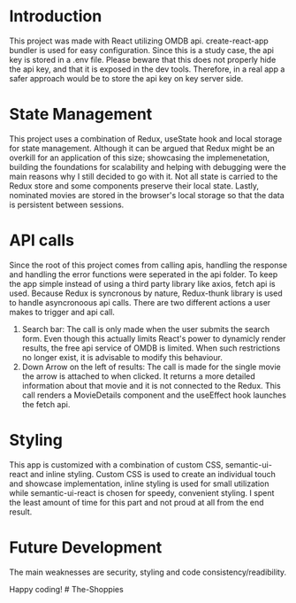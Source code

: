 # Introduction

This project was made with React utilizing OMDB api. create-react-app bundler is used for easy configuration. Since this is a study case, the api key is stored in a .env file. Please beware that this does not properly hide the api key, and that it is exposed in the dev tools. Therefore, in a real app a safer approach would be to store the api key on key server side.

# State Management

This project uses a combination of Redux, useState hook and local storage for state management. Although it can be argued that Redux might be an overkill for an application of this size; showcasing the implemenetation, building the foundations for scalability and helping with debugging were the main reasons why I still decided to go with it. Not all state is carried to the Redux store and some components preserve their local state. Lastly, nominated movies are stored in the browser's local storage so that the data is persistent between sessions.

# API calls

Since the root of this project comes from calling apis, handling the response and handling the error functions were seperated in the api folder. To keep the app simple instead of using a third party library like axios, fetch api is used. Because Redux is syncronous by nature, Redux-thunk library is used to handle asyncronoous api calls. There are two different actions a user makes to trigger and api call.

1. Search bar:
   The call is only made when the user submits the search form. Even though this actually limits React's power to dynamicly render results, the free api service of OMDB is limited. When such restrictions no longer exist, it is advisable to modify this behaviour.
2. Down Arrow on the left of results:
   The call is made for the single movie the arrow is attached to when clicked. It returns a more detailed information about that movie and it is not connected to the Redux. This call renders a MovieDetails component and the useEffect hook launches the fetch api.

# Styling

This app is customized with a combination of custom CSS, semantic-ui-react and inline styling. Custom CSS is used to create an individual touch and showcase implementation, inline styling is used for small utilization while semantic-ui-react is chosen for speedy, convenient styling. I spent the least amount of time for this part and not proud at all from the end result.

# Future Development

The main weaknesses are security, styling and code consistency/readibility.

Happy coding!
#   T h e - S h o p p i e s  
 
